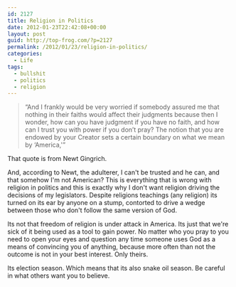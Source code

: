 ```yaml
---
id: 2127
title: Religion in Politics
date: 2012-01-23T22:42:08+00:00
layout: post
guid: http://top-frog.com/?p=2127
permalink: /2012/01/23/religion-in-politics/
categories:
  - Life
tags:
  - bullshit
  - politics
  - religion
---
```

> &#8220;And I frankly would be very worried if somebody assured me that nothing in their faiths would affect their judgments because then I wonder, how can you have judgment if you have no faith, and how can I trust you with power if you don’t pray? The notion that you are endowed by your Creator sets a certain boundary on what we mean by &#8216;America,'&#8221;

That quote is from Newt Gingrich.

And, according to Newt, the adulterer, I can't be trusted and he can, and that somehow I'm not American? This is everything that is wrong with religion in politics and this is exactly why I don't want religion driving the decisions of my legislators. Despite religions teachings (any religion) its turned on its ear by anyone on a stump, contorted to drive a wedge between those who don't follow the same version of God.

Its not that freedom of religion is under attack in America. Its just that we're sick of it being used as a tool to gain power. No matter who you pray to you need to open your eyes and question any time someone uses God as a means of convincing you of anything, because more often than not the outcome is not in your best interest. Only theirs.

Its election season. Which means that its also snake oil season. Be careful in what others want you to believe.
